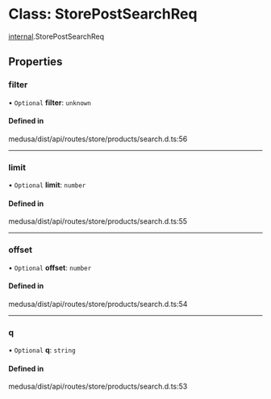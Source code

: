# Class: StorePostSearchReq

[internal](../modules/internal-46.md).StorePostSearchReq

## Properties

### filter

• `Optional` **filter**: `unknown`

#### Defined in

medusa/dist/api/routes/store/products/search.d.ts:56

___

### limit

• `Optional` **limit**: `number`

#### Defined in

medusa/dist/api/routes/store/products/search.d.ts:55

___

### offset

• `Optional` **offset**: `number`

#### Defined in

medusa/dist/api/routes/store/products/search.d.ts:54

___

### q

• `Optional` **q**: `string`

#### Defined in

medusa/dist/api/routes/store/products/search.d.ts:53
